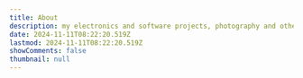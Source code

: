 ```yaml
---
title: About
description: my electronics and software projects, photography and other tech stuff
date: 2024-11-11T08:22:20.519Z
lastmod: 2024-11-11T08:22:20.519Z
showComments: false
thumbnail: null
---
```


## 


